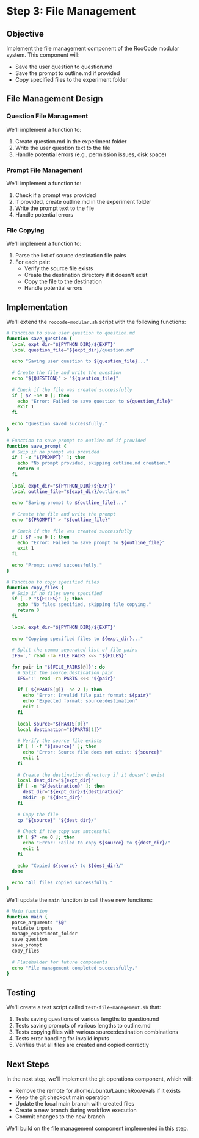 # Step 3: File Management

## Objective

Implement the file management component of the RooCode modular system. This component will:
- Save the user question to question.md
- Save the prompt to outline.md if provided
- Copy specified files to the experiment folder

## File Management Design

### Question File Management

We'll implement a function to:
1. Create question.md in the experiment folder
2. Write the user question text to the file
3. Handle potential errors (e.g., permission issues, disk space)

### Prompt File Management

We'll implement a function to:
1. Check if a prompt was provided
2. If provided, create outline.md in the experiment folder
3. Write the prompt text to the file
4. Handle potential errors

### File Copying

We'll implement a function to:
1. Parse the list of source:destination file pairs
2. For each pair:
   - Verify the source file exists
   - Create the destination directory if it doesn't exist
   - Copy the file to the destination
   - Handle potential errors

## Implementation

We'll extend the `roocode-modular.sh` script with the following functions:

```bash
# Function to save user question to question.md
function save_question {
  local expt_dir="${PYTHON_DIR}/${EXPT}"
  local question_file="${expt_dir}/question.md"
  
  echo "Saving user question to ${question_file}..."
  
  # Create the file and write the question
  echo "${QUESTION}" > "${question_file}"
  
  # Check if the file was created successfully
  if [ $? -ne 0 ]; then
    echo "Error: Failed to save question to ${question_file}"
    exit 1
  fi
  
  echo "Question saved successfully."
}

# Function to save prompt to outline.md if provided
function save_prompt {
  # Skip if no prompt was provided
  if [ -z "${PROMPT}" ]; then
    echo "No prompt provided, skipping outline.md creation."
    return 0
  fi
  
  local expt_dir="${PYTHON_DIR}/${EXPT}"
  local outline_file="${expt_dir}/outline.md"
  
  echo "Saving prompt to ${outline_file}..."
  
  # Create the file and write the prompt
  echo "${PROMPT}" > "${outline_file}"
  
  # Check if the file was created successfully
  if [ $? -ne 0 ]; then
    echo "Error: Failed to save prompt to ${outline_file}"
    exit 1
  fi
  
  echo "Prompt saved successfully."
}

# Function to copy specified files
function copy_files {
  # Skip if no files were specified
  if [ -z "${FILES}" ]; then
    echo "No files specified, skipping file copying."
    return 0
  fi
  
  local expt_dir="${PYTHON_DIR}/${EXPT}"
  
  echo "Copying specified files to ${expt_dir}..."
  
  # Split the comma-separated list of file pairs
  IFS=',' read -ra FILE_PAIRS <<< "${FILES}"
  
  for pair in "${FILE_PAIRS[@]}"; do
    # Split the source:destination pair
    IFS=':' read -ra PARTS <<< "${pair}"
    
    if [ ${#PARTS[@]} -ne 2 ]; then
      echo "Error: Invalid file pair format: ${pair}"
      echo "Expected format: source:destination"
      exit 1
    fi
    
    local source="${PARTS[0]}"
    local destination="${PARTS[1]}"
    
    # Verify the source file exists
    if [ ! -f "${source}" ]; then
      echo "Error: Source file does not exist: ${source}"
      exit 1
    fi
    
    # Create the destination directory if it doesn't exist
    local dest_dir="${expt_dir}"
    if [ -n "${destination}" ]; then
      dest_dir="${expt_dir}/${destination}"
      mkdir -p "${dest_dir}"
    fi
    
    # Copy the file
    cp "${source}" "${dest_dir}/"
    
    # Check if the copy was successful
    if [ $? -ne 0 ]; then
      echo "Error: Failed to copy ${source} to ${dest_dir}/"
      exit 1
    fi
    
    echo "Copied ${source} to ${dest_dir}/"
  done
  
  echo "All files copied successfully."
}
```

We'll update the `main` function to call these new functions:

```bash
# Main function
function main {
  parse_arguments "$@"
  validate_inputs
  manage_experiment_folder
  save_question
  save_prompt
  copy_files
  
  # Placeholder for future components
  echo "File management completed successfully."
}
```

## Testing

We'll create a test script called `test-file-management.sh` that:
1. Tests saving questions of various lengths to question.md
2. Tests saving prompts of various lengths to outline.md
3. Tests copying files with various source:destination combinations
4. Tests error handling for invalid inputs
5. Verifies that all files are created and copied correctly

## Next Steps

In the next step, we'll implement the git operations component, which will:
- Remove the remote for /home/ubuntu/LaunchRoo/evals if it exists
- Keep the git checkout main operation
- Update the local main branch with created files
- Create a new branch during workflow execution
- Commit changes to the new branch

We'll build on the file management component implemented in this step.